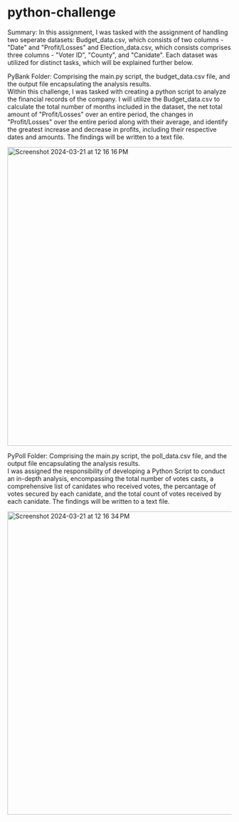 # python-challenge

Summary: In this assignment, I was tasked with the assignment of handling two seperate datasets: Budget_data.csv, which consists of two columns - "Date" and "Profit/Losses" and Election_data.csv, which consists comprises three columns - "Voter ID", "County", and "Canidate". Each dataset was utilized for distinct tasks, which will be explained further below.

PyBank Folder:
  Comprising the main.py script, the budget_data.csv file, and the output file encapsulating the analysis results.  
  Within this challenge, I was tasked with creating a python script to analyze the financial records of the company. I will utilize the Budget_data.csv to calculate the total number of months included in the dataset, the net total amount of "Profit/Losses" over an entire period, the changes in "Profit/Losses" over the entire period along with their average, and identify the greatest increase and decrease in profits, including their respective dates and amounts. The findings will be written to a text file. 
  
  <img width="670" alt="Screenshot 2024-03-21 at 12 16 16 PM" src="https://github.com/Kimbonilla96/python-challenge/assets/156154742/6580bfe0-dc63-4f75-8d25-f983cf26cc8e">


PyPoll Folder:
  Comprising the main.py script, the poll_data.csv file, and the output file encapsulating the analysis results.  
  I was assigned the responsibility of developing a Python Script to conduct an in-depth analysis, encompassing the total number of votes casts, a comprehensive list of canidates who received votes, the percantage of votes secured by each canidate, and the total count of votes received by each canidate. The findings will be written to a text file. 


<img width="680" alt="Screenshot 2024-03-21 at 12 16 34 PM" src="https://github.com/Kimbonilla96/python-challenge/assets/156154742/d1f444b3-3bef-484a-8e21-54ee8687f98d">



